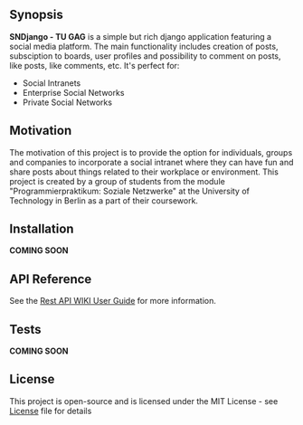 ## Synopsis

**SNDjango - TU GAG** is a simple but rich django application featuring a social media platform. The main functionality includes creation of posts, subsciption to boards, user profiles and possibility to comment on posts, like posts, like comments, etc. It's perfect for:

* Social Intranets
* Enterprise Social Networks
* Private Social Networks 

## Motivation

The motivation of this project is to provide the option for individuals, groups and companies to incorporate a social intranet where they can have fun and share posts about things related to their workplace or environment. This project is created by a group of students from the module "Programmierpraktikum: Soziale Netzwerke" at the University of Technology in Berlin as a part of their coursework. 

## Installation

**COMING SOON** 

## API Reference

See the [Rest API WIKI User Guide](https://github.com/SNDjango/server/wiki/REST-API-User-Guide) for more information. 

## Tests

**COMING SOON** 

## License

This project is open-source and is licensed under the MIT License - see [License](https://github.com/SNDjango/server/blob/devel/LICENSE) file for details